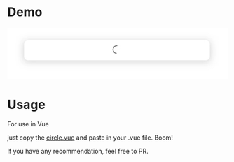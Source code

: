 # Demo
![](loader.gif)


# Usage

For use in Vue

just copy the [circle.vue](https://github.com/kollolx/SVG-Circle-Loader-HTML-VUE-/blob/main/circle.vue) and paste in your .vue file. Boom!



If you have any recommendation, feel free to PR.